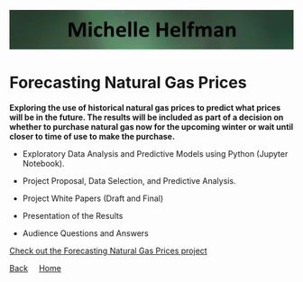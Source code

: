 <link rel="stylesheet" href="/assets/css/main.css">

![michelle_banner](https://github.com/michelle-bh/michelle-bh.github.io/blob/main/images/michelle_banner.jpg?raw=true)

# Forecasting Natural Gas Prices

<div class="group" markdown="1">

<p></p>

**Exploring the use of historical natural gas prices to predict what prices will be in the future.  The results will be included as part of a decision on whether to purchase natural gas now for the upcoming winter or wait until closer to time of use to make the purchase.**

*	Exploratory Data Analysis and Predictive Models using Python (Jupyter Notebook).

*	Project Proposal, Data Selection, and Predictive Analysis.

*	Project White Papers (Draft and Final)

*	Presentation of the Results

*   Audience Questions and Answers

[Check out the Forecasting Natural Gas Prices project](https://github.com/michelle-bh/michelle-bh.github.io/tree/main/Forecasting-Natural-Gas-Prices)

</div>

<div class="nav" markdown="1">

[Back](../README.md) &nbsp; &nbsp; [Home](https://michelle-bh.github.io/)

</div>

